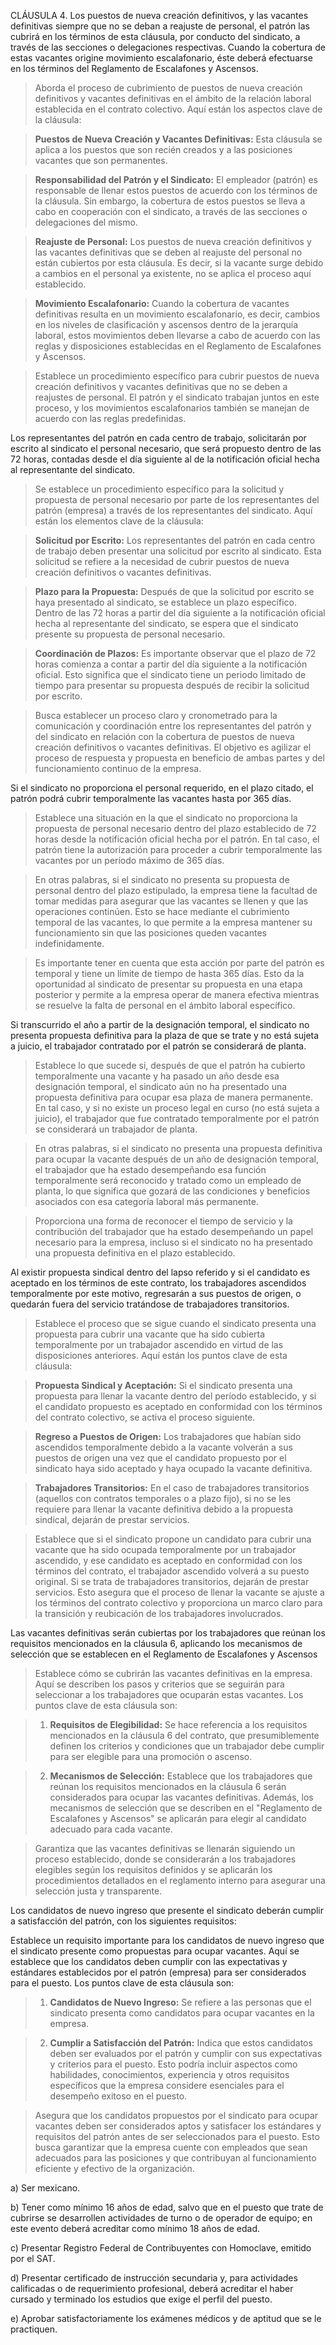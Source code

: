 CLÁUSULA 4. Los puestos de nueva creación definitivos, y las vacantes definitivas siempre
que no se deban a reajuste de personal, el patrón las cubrirá en los términos de esta cláusula,
por conducto del sindicato, a través de las secciones o delegaciones respectivas. Cuando la
cobertura de estas vacantes origine movimiento escalafonario, éste deberá efectuarse en los
términos del Reglamento de Escalafones y Ascensos.

> Aborda el proceso de cubrimiento de puestos de nueva creación definitivos y vacantes definitivas en el ámbito de la relación laboral establecida en el contrato colectivo. Aquí están los aspectos clave de la cláusula:

> **Puestos de Nueva Creación y Vacantes Definitivas:** Esta cláusula se aplica a los puestos que son recién creados y a las posiciones vacantes que son permanentes.

> **Responsabilidad del Patrón y el Sindicato:** El empleador (patrón) es responsable de llenar estos puestos de acuerdo con los términos de la cláusula. Sin embargo, la cobertura de estos puestos se lleva a cabo en cooperación con el sindicato, a través de las secciones o delegaciones del mismo.

> **Reajuste de Personal:** Los puestos de nueva creación definitivos y las vacantes definitivas que se deben al reajuste del personal no están cubiertos por esta cláusula. Es decir, si la vacante surge debido a cambios en el personal ya existente, no se aplica el proceso aquí establecido.

> **Movimiento Escalafonario:** Cuando la cobertura de vacantes definitivas resulta en un movimiento escalafonario, es decir, cambios en los niveles de clasificación y ascensos dentro de la jerarquía laboral, estos movimientos deben llevarse a cabo de acuerdo con las reglas y disposiciones establecidas en el Reglamento de Escalafones y Ascensos.

> Establece un procedimiento específico para cubrir puestos de nueva creación definitivos y vacantes definitivas que no se deben a reajustes de personal. El patrón y el sindicato trabajan juntos en este proceso, y los movimientos escalafonarios también se manejan de acuerdo con las reglas predefinidas.

Los representantes del patrón en cada centro de trabajo, solicitarán por escrito al sindicato el
personal necesario, que será propuesto dentro de las 72 horas, contadas desde el día siguiente
al de la notificación oficial hecha al representante del sindicato. 

> Se establece un procedimiento específico para la solicitud y propuesta de personal necesario por parte de los representantes del patrón (empresa) a través de los representantes del sindicato. Aquí están los elementos clave de la cláusula:

> **Solicitud por Escrito:** Los representantes del patrón en cada centro de trabajo deben presentar una solicitud por escrito al sindicato. Esta solicitud se refiere a la necesidad de cubrir puestos de nueva creación definitivos o vacantes definitivas.

> **Plazo para la Propuesta:** Después de que la solicitud por escrito se haya presentado al sindicato, se establece un plazo específico. Dentro de las 72 horas a partir del día siguiente a la notificación oficial hecha al representante del sindicato, se espera que el sindicato presente su propuesta de personal necesario.

> **Coordinación de Plazos:** Es importante observar que el plazo de 72 horas comienza a contar a partir del día siguiente a la notificación oficial. Esto significa que el sindicato tiene un periodo limitado de tiempo para presentar su propuesta después de recibir la solicitud por escrito.

> Busca establecer un proceso claro y cronometrado para la comunicación y coordinación entre los representantes del patrón y del sindicato en relación con la cobertura de puestos de nueva creación definitivos o vacantes definitivas. El objetivo es agilizar el proceso de respuesta y propuesta en beneficio de ambas partes y del funcionamiento continuo de la empresa.

Si el sindicato no proporciona el personal requerido, en el plazo citado, el patrón podrá cubrir
temporalmente las vacantes hasta por 365 días.

> Establece una situación en la que el sindicato no proporciona la propuesta de personal necesario dentro del plazo establecido de 72 horas desde la notificación oficial hecha por el patrón. En tal caso, el patrón tiene la autorización para proceder a cubrir temporalmente las vacantes por un período máximo de 365 días.

> En otras palabras, si el sindicato no presenta su propuesta de personal dentro del plazo estipulado, la empresa tiene la facultad de tomar medidas para asegurar que las vacantes se llenen y que las operaciones continúen. Esto se hace mediante el cubrimiento temporal de las vacantes, lo que permite a la empresa mantener su funcionamiento sin que las posiciones queden vacantes indefinidamente.

> Es importante tener en cuenta que esta acción por parte del patrón es temporal y tiene un límite de tiempo de hasta 365 días. Esto da la oportunidad al sindicato de presentar su propuesta en una etapa posterior y permite a la empresa operar de manera efectiva mientras se resuelve la falta de personal en el ámbito laboral específico.

Si transcurrido el año a partir de la designación temporal, el sindicato no presenta propuesta
definitiva para la plaza de que se trate y no está sujeta a juicio, el trabajador contratado por el
patrón se considerará de planta. 

> Establece lo que sucede si, después de que el patrón ha cubierto temporalmente una vacante y ha pasado un año desde esa designación temporal, el sindicato aún no ha presentado una propuesta definitiva para ocupar esa plaza de manera permanente. En tal caso, y si no existe un proceso legal en curso (no está sujeta a juicio), el trabajador que fue contratado temporalmente por el patrón se considerará un trabajador de planta.

> En otras palabras, si el sindicato no presenta una propuesta definitiva para ocupar la vacante después de un año de designación temporal, el trabajador que ha estado desempeñando esa función temporalmente será reconocido y tratado como un empleado de planta, lo que significa que gozará de las condiciones y beneficios asociados con esa categoría laboral más permanente.

> Proporciona una forma de reconocer el tiempo de servicio y la contribución del trabajador que ha estado desempeñando un papel necesario para la empresa, incluso si el sindicato no ha presentado una propuesta definitiva en el plazo establecido.

Al existir propuesta sindical dentro del lapso referido y si el candidato es aceptado en los
términos de este contrato, los trabajadores ascendidos temporalmente por este motivo,
regresarán a sus puestos de origen, o quedarán fuera del servicio tratándose de trabajadores
transitorios.

> Establece el proceso que se sigue cuando el sindicato presenta una propuesta para cubrir una vacante que ha sido cubierta temporalmente por un trabajador ascendido en virtud de las disposiciones anteriores. Aquí están los puntos clave de esta cláusula:

> **Propuesta Sindical y Aceptación:** Si el sindicato presenta una propuesta para llenar la vacante dentro del período establecido, y si el candidato propuesto es aceptado en conformidad con los términos del contrato colectivo, se activa el proceso siguiente.

> **Regreso a Puestos de Origen:** Los trabajadores que habían sido ascendidos temporalmente debido a la vacante volverán a sus puestos de origen una vez que el candidato propuesto por el sindicato haya sido aceptado y haya ocupado la vacante definitiva.

> **Trabajadores Transitorios:** En el caso de trabajadores transitorios (aquellos con contratos temporales o a plazo fijo), si no se les requiere para llenar la vacante definitiva debido a la propuesta sindical, dejarán de prestar servicios.

> Establece que si el sindicato propone un candidato para cubrir una vacante que ha sido ocupada temporalmente por un trabajador ascendido, y ese candidato es aceptado en conformidad con los términos del contrato, el trabajador ascendido volverá a su puesto original. Si se trata de trabajadores transitorios, dejarán de prestar servicios. Esto asegura que el proceso de llenar la vacante se ajuste a los términos del contrato colectivo y proporciona un marco claro para la transición y reubicación de los trabajadores involucrados.

Las vacantes definitivas serán cubiertas por los trabajadores que reúnan los requisitos
mencionados en la cláusula 6, aplicando los mecanismos de selección que se establecen en el
Reglamento de Escalafones y Ascensos

> Establece cómo se cubrirán las vacantes definitivas en la empresa. Aquí se describen los pasos y criterios que se seguirán para seleccionar a los trabajadores que ocuparán estas vacantes. Los puntos clave de esta cláusula son:

> 1. **Requisitos de Elegibilidad:** Se hace referencia a los requisitos mencionados en la cláusula 6 del contrato, que presumiblemente definen los criterios y condiciones que un trabajador debe cumplir para ser elegible para una promoción o ascenso.

> 2. **Mecanismos de Selección:** Establece que los trabajadores que reúnan los requisitos mencionados en la cláusula 6 serán considerados para ocupar las vacantes definitivas. Además, los mecanismos de selección que se describen en el "Reglamento de Escalafones y Ascensos" se aplicarán para elegir al candidato adecuado para cada vacante.

> Garantiza que las vacantes definitivas se llenarán siguiendo un proceso establecido, donde se considerarán a los trabajadores elegibles según los requisitos definidos y se aplicarán los procedimientos detallados en el reglamento interno para asegurar una selección justa y transparente.

Los candidatos de nuevo ingreso que presente el sindicato deberán cumplir a satisfacción del
patrón, con los siguientes requisitos: 

Establece un requisito importante para los candidatos de nuevo ingreso que el sindicato presente como propuestas para ocupar vacantes. Aquí se establece que los candidatos deben cumplir con las expectativas y estándares establecidos por el patrón (empresa) para ser considerados para el puesto. Los puntos clave de esta cláusula son:

> 1. **Candidatos de Nuevo Ingreso:** Se refiere a las personas que el sindicato presenta como candidatos para ocupar vacantes en la empresa.

> 2. **Cumplir a Satisfacción del Patrón:** Indica que estos candidatos deben ser evaluados por el patrón y cumplir con sus expectativas y criterios para el puesto. Esto podría incluir aspectos como habilidades, conocimientos, experiencia y otros requisitos específicos que la empresa considere esenciales para el desempeño exitoso en el puesto.

> Asegura que los candidatos propuestos por el sindicato para ocupar vacantes deben ser considerados aptos y satisfacer los estándares y requisitos del patrón antes de ser seleccionados para el puesto. Esto busca garantizar que la empresa cuente con empleados que sean adecuados para las posiciones y que contribuyan al funcionamiento eficiente y efectivo de la organización.

a) Ser mexicano.

b) Tener como mínimo 16 años de edad, salvo que en el puesto que trate de cubrirse se
desarrollen actividades de turno o de operador de equipo; en este evento deberá acreditar como
mínimo 18 años de edad.

c) Presentar Registro Federal de Contribuyentes con Homoclave, emitido por el SAT.

d) Presentar certificado de instrucción secundaria y, para actividades calificadas o de
requerimiento profesional, deberá acreditar el haber cursado y terminado los estudios que exige
el perfil del puesto.

e) Aprobar satisfactoriamente los exámenes médicos y de aptitud que se le practiquen.

